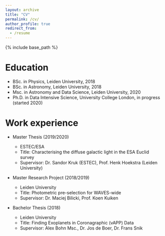 ```yaml
---
layout: archive
title: "CV"
permalink: /cv/
author_profile: true
redirect_from:
  - /resume
---
```


{% include base_path %}

Education
======
* BSc. in Physics,   Leiden University, 2018
* BSc. in Astronomy, Leiden University, 2018
* Msc. in Astronomy and Data Science, Leiden University, 2020
* Ph.D. in Data Intensive Science, University College London, in progress (started 2020)

Work experience
======
* Master Thesis (2019/2020)
  * ESTEC/ESA 
  * Title: Characterising the diffuse galactic light in the ESA Euclid survey
  * Supervisor: Dr. Sandor Kruk (ESTEC), Prof. Henk Hoekstra (Leiden University)
* Master Research Project (2018/2019)
  * Leiden University
  * Title: Photometric pre-selection for WAVES-wide
  * Supervisor: Dr. Maciej Bilicki, Prof. Koen Kuiken

* Bachelor Thesis (2018)
  * Leiden University
  * Title: Finding Exoplanets in Coronagraphic (vAPP) Data
  * Supervisor: Alex Bohn Msc., Dr. Jos de Boer, Dr. Frans Snik
  
<!--   
Skills
======
* Skill 1
* Skill 2
  * Sub-skill 2.1
  * Sub-skill 2.2
  * Sub-skill 2.3
* Skill 3

Publications
======
  <ul>{% for post in site.publications %}
    {% include archive-single-cv.html %}
  {% endfor %}</ul>
  
Talks
======
  <ul>{% for post in site.talks %}
    {% include archive-single-talk-cv.html %}
  {% endfor %}</ul>
  
Teaching
======
  <ul>{% for post in site.teaching %}
    {% include archive-single-cv.html %}
  {% endfor %}</ul>
  
Service and leadership
======
* Currently signed in to 43 different slack teams -->
